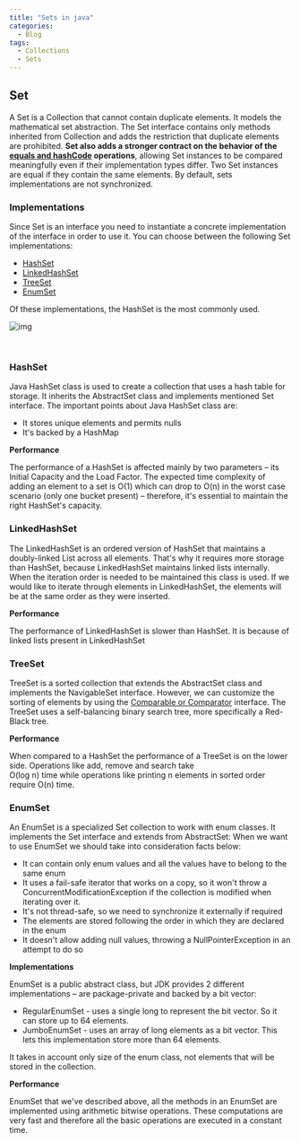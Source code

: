 ```yaml
---
title: "Sets in java"
categories:
  - Blog
tags:
  - Collections
  - Sets
---
```


## Set

A Set is a Collection that cannot contain duplicate elements. 
It models the mathematical set abstraction. 
The Set interface contains only methods inherited from Collection and adds the restriction that duplicate elements are prohibited. 
**Set also adds a stronger contract on the behavior of the [equals and hashCode](https://matthewonsoftware.com/blog/java-equals-and-hashCode-contract/) operations**, allowing Set instances to be compared meaningfully even if their implementation types differ. 
Two Set instances are equal if they contain the same elements. By default, sets implementations are not synchronized.


### Implementations

Since Set is an interface you need to instantiate a concrete implementation of the interface in order to use it. You can choose between the following Set implementations: 

* [HashSet](https://matthewonsoftware.com/blog/sets-in-java/#hashset)
* [LinkedHashSet](https://matthewonsoftware.com/blog/sets-in-java/#linkedhashset)
* [TreeSet](https://matthewonsoftware.com/blog/sets-in-java/#treeset)
* [EnumSet](https://matthewonsoftware.com/blog/sets-in-java/#enumset)

Of these implementations, the HashSet is the most commonly used.

![img]({{site.url}}/assets/blog_images/2021-11-06-sets-in-java/java-set-implementation.png)

<br/>

### HashSet

Java HashSet class is used to create a collection that uses a hash table for storage. It inherits the AbstractSet class and implements mentioned Set interface. 
The important points about Java HashSet class are:
* It stores unique elements and permits nulls
* It's backed by a HashMap

**Performance**

The performance of a HashSet is affected mainly by two parameters – its Initial Capacity and the Load Factor.
The expected time complexity of adding an element to a set is O(1) which can drop to O(n) in the worst case scenario (only one bucket present) – therefore, it's essential to maintain the right HashSet's capacity.


### LinkedHashSet

The LinkedHashSet is an ordered version of HashSet that maintains a doubly-linked List across all elements. 
That's why it requires more storage than HashSet, because LinkedHashSet maintains linked lists internally.
When the iteration order is needed to be maintained this class is used. 
If we would like to iterate through elements in LinkedHashSet, the elements will be at the same order as they were inserted.

**Performance** 

The performance of LinkedHashSet is slower than HashSet. It is because of linked lists present in LinkedHashSet

### TreeSet 

TreeSet is a sorted collection that extends the AbstractSet class and implements the NavigableSet interface.
However, we can customize the sorting of elements by using the [Comparable or Comparator](https://matthewonsoftware.com/blog/comparable-and-comparator-interfaces/) interface.
The TreeSet uses a self-balancing binary search tree, more specifically a Red-Black tree.

**Performance**

When compared to a HashSet the performance of a TreeSet is on the lower side. 
Operations like add, remove and search take <br/> O(log n) time while operations like printing n elements in sorted order require O(n) time.


### EnumSet

An EnumSet is a specialized Set collection to work with enum classes. It implements the Set interface and extends from AbstractSet:
When we want to use EnumSet we should take into consideration facts below:

* It can contain only enum values and all the values have to belong to the same enum
* It uses a fail-safe iterator that works on a copy, so it won't throw a ConcurrentModificationException if the collection is modified when iterating over it.
* It's not thread-safe, so we need to synchronize it externally if required
* The elements are stored following the order in which they are declared in the enum
* It doesn't allow adding null values, throwing a NullPointerException in an attempt to do so

**Implementations**

EnumSet is a public abstract class, but JDK provides 2 different implementations – are package-private and backed by a bit vector:

* RegularEnumSet -  uses a single long to represent the bit vector. So it can store up to 64 elements.
* JumboEnumSet -  uses an array of long elements as a bit vector. This lets this implementation store more than 64 elements.

It takes in account only size of the enum class, not elements that will be stored in the collection.

**Performance**

EnumSet that we've described above, all the methods in an EnumSet are implemented using arithmetic bitwise operations. 
These computations are very fast and therefore all the basic operations are executed in a constant time.




